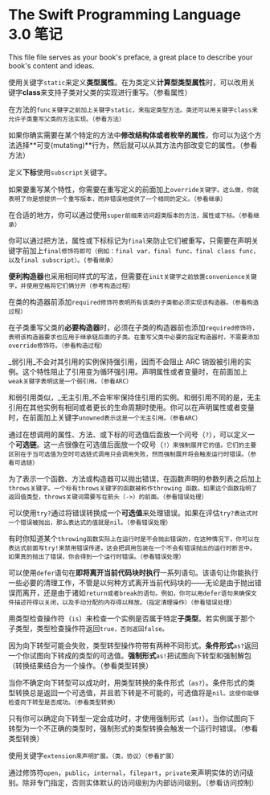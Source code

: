 # The Swift Programming Language 3.0 笔记

This file file serves as your book's preface, a great place to describe your book's content and ideas.

使用关键字`static`来定义**类型属性**。在为类定义**计算型类型属性**时，可以改用关键字**class**来支持子类对父类的实现进行重写。（参看属性）

在方法的`func关键字之前加上关键字static，来指定类型方法。类还可以用关键字class来允许子类重写父类的方法实现。（参看方法）`

如果你确实需要在某个特定的方法中**修改结构体或者枚举的属性**，你可以为这个方法选择**可变\(mutating\)**行为，然后就可以从其方法内部改变它的属性。（参看方法）

定义**下标**使用`subscript`关键字。

如果要重写某个特性，你需要在重写定义的前面加上`override关键字。这么做，你就表明了你是想提供一个重写版本，而非错误地提供了一个相同的定义。（参看继承）`

在合适的地方，你可以通过使用`super前缀来访问超类版本的方法，属性或下标。（参看继承）`

你可以通过把方法，属性或下标标记为`final`来防止它们被重写，只需要在声明关键字前加上`final修饰符即可（例如：final var，final func，final class func，以及final subscript）。(参看继承）`

**便利构造器**也采用相同样式的写法，但需要在`init关键字之前放置convenience关键字，并使用空格将它们俩分开（参考构造过程）`

在类的构造器前添加`required修饰符表明所有该类的子类都必须实现该构造器。（参看构造过程）`

在子类重写父类的**必要构造器**时，必须在子类的构造器前也添加`required修饰符，表明该构造器要求也应用于继承链后面的子类。在重写父类中必要的指定构造器时，不需要添加override修饰符。（参看构造过程）`

_弱引用_不会对其引用的实例保持强引用，因而不会阻止 ARC 销毁被引用的实例。这个特性阻止了引用变为循环强引用。声明属性或者变量时，在前面加上`weak关键字表明这是一个弱引用。（参看ARC）`

和弱引用类似，_无主引用_不会牢牢保持住引用的实例。和弱引用不同的是，无主引用在其他实例有相同或者更长的生命周期时使用。你可以在声明属性或者变量时，在前面加上关键字`unowned表示这是一个无主引用。（参看ARC）`

通过在想调用的属性、方法、或下标的可选值后面放一个问号（`?`），可以定义一个**可选链**。这一点很像在可选值后面放一个叹号（`!）来强制展开它的值。它们的主要区别在于当可选值为空时可选链式调用只会调用失败，然而强制展开将会触发运行时错误。（参看可选链）`

为了表示一个函数、方法或构造器可以抛出错误，在函数声明的参数列表之后加上`throws关键字。一个标有throws关键字的函数被称作throwing 函数。如果这个函数指明了返回值类型，throws关键词需要写在箭头（->）的前面。（参看错误处理）`

可以使用`try?`通过将错误转换成一个**可选值**来处理错误。如果在评估`try?表达式时一个错误被抛出，那么表达式的值就是nil。（参看错误处理）`

有时你知道某个`throwing函数实际上在运行时是不会抛出错误的，在这种情况下，你可以在表达式前面写try!来禁用错误传递，这会把调用包装在一个不会有错误抛出的运行时断言中。如果真的抛出了错误，你会得到一个运行时错误。（参看错误处理）`

可以使用`defer`语句在**即将离开当前代码块时执行**一系列语句。该语句让你能执行一些必要的清理工作，不管是以何种方式离开当前代码块的——无论是由于抛出错误而离开，还是由于诸如`return或者break的语句。例如，你可以用defer语句来确保文件描述符得以关闭，以及手动分配的内存得以释放。（指定清理操作）（参看错误处理）`

用类型检查操作符（`is`）来检查一个实例是否属于特定**子类型**。若实例属于那个子类型，类型检查操作符返回`true，否则返回false。`

因为向下转型可能会失败，类型转型操作符带有两种不同形式。**条件形式**`as?`返回一个你试图向下转成的类型的可选值。**强制形式**`as!`把试图向下转型和强制解包（转换结果结合为一个操作。（参看类型转换）

当你不确定向下转型可以成功时，用类型转换的条件形式（`as?`）。条件形式的类型转换总是返回一个可选值，并且若下转是不可能的，可选值将是`nil。这使你能够检查向下转型是否成功。（参看类型转换）`

只有你可以确定向下转型一定会成功时，才使用强制形式（`as!`）。当你试图向下转型为一个不正确的类型时，强制形式的类型转换会触发一个运行时错误。（参看类型转换）

使用关键字`extension来声明扩展。（类，协议）（参看扩展）`

通过修饰符`open`，`public`，`internal`，`filepart`，`private`来声明实体的访问级别。除非专门指定，否则实体默认的访问级别为内部访问级别。（参看访问控制）

